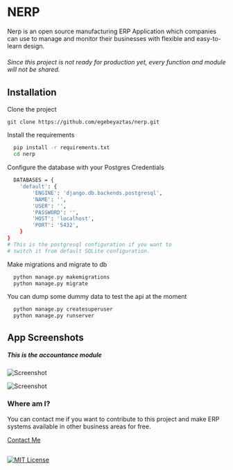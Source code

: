 # NERP

Nerp is an open source manufacturing ERP Application which companies can use to manage and monitor their businesses with flexible and easy-to-learn design.

###### Since this project is not ready for production yet, every function and module will not be shared. #######


## Installation 

Clone the project

```bash
git clone https://github.com/egebeyaztas/nerp.git
```

Install the requirements

```bash 
  pip install -r requirements.txt
  cd nerp
```

Configure the database with your Postgres Credentials

```bash
  DATABASES = {
    'default': {
        'ENGINE': 'django.db.backends.postgresql',
        'NAME': '',
        'USER': '',
        'PASSWORD': '',
        'HOST': 'localhost',
        'PORT': '5432',
    }
}
# This is the postgresql configuration if you want to 
# switch it from default SQLite configuration.
```

Make migrations and migrate to db

```bash
  python manage.py makemigrations
  python manage.py migrate
```

You can dump some dummy data to test the api at the moment

```bash
  python manage.py createsuperuser
  python manage.py runserver
```
## App Screenshots

##### This is the accountance module ######
![Screenshot](https://user-images.githubusercontent.com/77864932/230104903-256de0f1-0d5c-4927-8515-7c5864f79c60.jpg)

![Screenshot](https://user-images.githubusercontent.com/77864932/230105079-a95230d7-b5f4-4a46-b99e-ed3e00c3efb4.jpg)

  
### Where am I?

You can contact me if you want to contribute to this project and make ERP systems available in other business areas for free.

[Contact Me](https://www.linkedin.com/in/egebeyaztas/)

  
##



[![MIT License](https://img.shields.io/badge/License-MIT-green.svg)](https://choosealicense.com/licenses/mit/)

  
